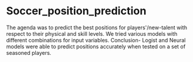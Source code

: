 # Soccer_position_prediction
The agenda was to predict the best positions for players'/new-talent with respect to their physical and skill levels.
We tried various models with different combinations for input variables.
Conclusion- Logist and Neural models were able to predict positions accurately when tested on a set of seasoned players.
